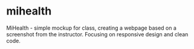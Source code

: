 # mihealth
MiHealth - simple mockup for class, creating a webpage based on a screenshot from the instructor. Focusing on responsive design and clean code.
